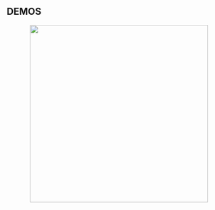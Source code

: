 

## DEMOS

<p align="center"><a href="https://tailwindcss-netflix.herokuapp.com/" target="_blank"><img src="./previews/demo.gif" width="400"></a></p>


